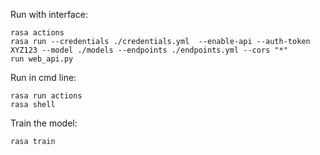 Run with interface:  
```
rasa actions
rasa run --credentials ./credentials.yml  --enable-api --auth-token XYZ123 --model ./models --endpoints ./endpoints.yml --cors "*"
run web_api.py
```

Run in cmd line:  
```
rasa run actions
rasa shell
```

Train the model:  
```
rasa train
```